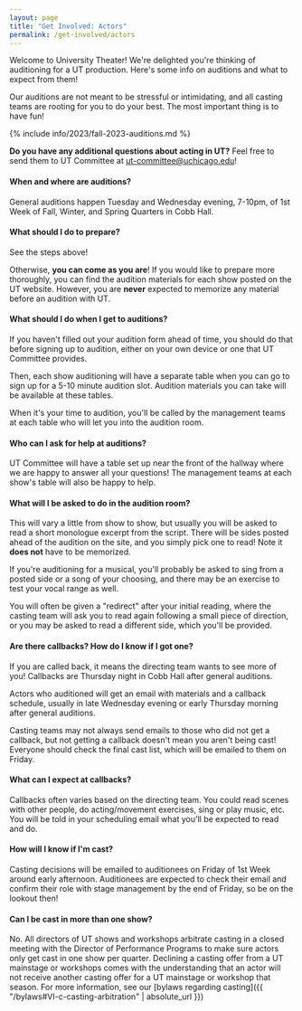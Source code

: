 ```yaml
---
layout: page
title: "Get Involved: Actors"
permalink: /get-involved/actors
---
```


Welcome to University Theater! We're delighted you're thinking of auditioning for a UT production. Here's some info on auditions and what to expect from them!

Our auditions are not meant to be stressful or intimidating, and all casting teams are rooting for you to do your best. The most important thing is to have fun!

{% include info/2023/fall-2023-auditions.md %}

**Do you have any additional questions about acting in UT?** Feel free to send them to UT Committee at [ut-committee@uchicago.edu](mailto:ut-committee@uchicago.edu)!


#### When and where are auditions?

General auditions happen Tuesday and Wednesday evening, 7-10pm, of 1st Week of Fall, Winter, and Spring Quarters in Cobb Hall.


#### What should I do to prepare?

See the steps above!

Otherwise, **you can come as you are**! If you would like to prepare more thoroughly, you can find the audition materials for each show posted on the UT website. However, you are **never** expected to memorize any material before an audition with UT. 


#### What should I do when I get to auditions?

If you haven't filled out your audition form ahead of time, you should do that before signing up to audition, either on your own device or one that UT Committee provides. 

Then, each show auditioning will have a separate table when you can go to sign up for a 5-10 minute audition slot. Audition materials you can take will be available at these tables.

When it's your time to audition, you'll be called by the management teams at each table who will let you into the audition room.  


#### Who can I ask for help at auditions?

UT Committee will have a table set up near the front of the hallway where we are happy to answer all your questions! The management teams at each show's table will also be happy to help.


#### What will I be asked to do in the audition room?

This will vary a little from show to show, but usually you will be asked to read a short monologue excerpt from the script. There will be sides posted ahead of the audition on the site, and you simply pick one to read! Note it **does not** have to be memorized.  

If you're auditioning for a musical, you'll probably be asked to sing from a posted side or a song of your choosing, and there may be an exercise to test your vocal range as well.

You will often be given a "redirect" after your initial reading, where the casting team will ask you to read again following a small piece of direction, or you may be asked to read a different side, which you'll be provided. 


#### Are there callbacks? How do I know if I got one?

If you are called back, it means the directing team wants to see more of you! Callbacks are Thursday night in Cobb Hall after general auditions.

Actors who auditioned will get an email with materials and a callback schedule, usually in late Wednesday evening or early Thursday morning after general auditions.

Casting teams may not always send emails to those who did not get a callback, but not getting a callback doesn't mean you aren't being cast! Everyone should check the final cast list, which will be emailed to them on Friday.


#### What can I expect at callbacks?
Callbacks often varies based on the directing team. You could read scenes with other people, do acting/movement exercises, sing or play music, etc. You will be told in your scheduling email what you'll be expected to read and do.


#### How will I know if I'm cast?

Casting decisions will be emailed to auditionees on Friday of 1st Week around early afternoon. Auditionees are expected to check their email and confirm their role with stage management by the end of Friday, so be on the lookout then!

#### Can I be cast in more than one show?

No. All directors of UT shows and workshops arbitrate casting in a closed meeting with the Director of Performance Programs to make sure actors only get cast in one show per quarter. Declining a casting offer from a UT mainstage or workshops comes with the understanding that an actor will not receive another casting offer for a UT mainstage or workshop that season. For more information, see our [bylaws regarding casting]({{ "/bylaws#VI-c-casting-arbitration" | absolute_url }})